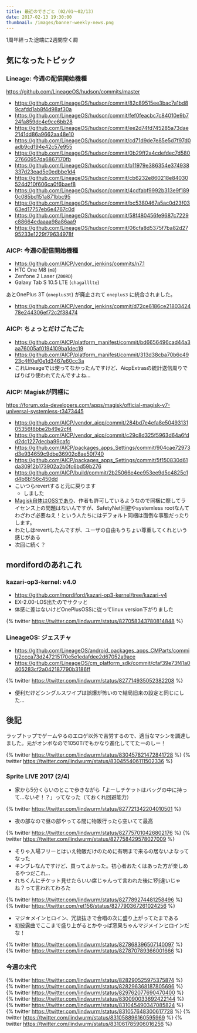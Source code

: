 ```yaml
---
title: 最近のできごと (02/01～02/13)
date: 2017-02-13 19:30:00
thumbnail: /images/banner-weekly-news.png
---
```


1周年経った途端に2週間空く屑

<!-- more -->

## 気になったトピック

### Lineage: 今週の配信開始機種

https://github.com/LineageOS/hudson/commits/master

- https://github.com/LineageOS/hudson/commit/82c89515ee3bac7a1bd89cafdd1ab8f4d98af30a
- https://github.com/LineageOS/hudson/commit/fef0feacbc7c84010e9b724fa859dc4e9ce6bb28
- https://github.com/LineageOS/hudson/commit/ee2d74fd745285a73dae2141dd86a9662aa48e10
- https://github.com/LineageOS/hudson/commit/cd71d9de7e85e5d7f97d0adb9cd194e42c57e955
- https://github.com/LineageOS/hudson/commit/0b29ff2a4cdefdec7d58027660957da6867170fb
- https://github.com/LineageOS/hudson/commit/b11979e386354e374938337d23ead5e0edbbe1d4
- https://github.com/LineageOS/hudson/commit/cb6232e860218e84030524d210f606ca0f6baef8
- https://github.com/LineageOS/hudson/commit/4cdfabf9992b313e9f1890c085bd151a871bbc95
- https://github.com/LineageOS/hudson/commit/bc5380467a5ac0d23f0363ed17757eb6e4767c0d
- https://github.com/LineageOS/hudson/commit/58f480456fe9687c7229c88664edaaaa98a86aa9
- https://github.com/LineageOS/hudson/commit/06cfa8d5375f7ba82d2795233e1229f79634978f

### AICP: 今週の配信開始機種

- https://github.com/AICP/vendor_jenkins/commits/n7.1
- HTC One M8 (`m8`)
- Zenfone 2 Laser (`Z00RD`)
- Galaxy Tab S 10.5 LTE (`chagalllte`)

あとOnePlus 3T (`oneplus3t`) が廃止されて `oneplus3` に統合されました。
- https://github.com/AICP/vendor_jenkins/commit/d72ce6186ce2180342478e244306ef72c2f38474

### AICP: ちょっとだけごたごた

- https://github.com/AICP/platform_manifest/commit/bd6656496cad44a3aa76005af0194109ba1dec19
- https://github.com/AICP/platform_manifest/commit/313d38cba70b6c4923c4ff0ef0e1d3467e60cc3a
- これLineageでは使ってなかったんですけど、AicpExtrasの統計送信周りでばりばり使われてたんですよね…

### AICP: Magiskが同梱に

https://forum.xda-developers.com/apps/magisk/official-magisk-v7-universal-systemless-t3473445
- https://github.com/AICP/vendor_aicp/commit/284bd7e4efa8e5049313105356f8bbe2b49e2cf4
- https://github.com/AICP/vendor_aicp/commit/c29c8d325f5963d64a6fdd2dc1227decba99cafc
- https://github.com/AICP/packages_apps_Settings/commit/904cae72973d3e934659c9dbe36902c8ae50f740
- https://github.com/AICP/packages_apps_Settings/commit/5f150830d61da30912b173902a2b0fc6bd59b276
- https://github.com/AICP/build/commit/2b25066e4ee953ee9d5c4825c1d4b6b156c450dd
- こいつらrevertすると元に戻ります
    - しました
- [Magisk自体はOSSであり](https://github.com/topjohnwu/Magisk)、作者も許可しているようなので同梱に際してライセンス上の問題はないんですが、SafetyNet回避やsystemless rootなんてわざわざ必要ねえ！という人たちにはデフォルト同梱は面倒な事態だったりします。
- わたしはrevertしたんですが、ユーザの自由もうちょい尊重してくれという感じがある
- 次回に続く？

## mordifordのあれこれ

### kazari-op3-kernel: v4.0

- https://github.com/mordiford/kazari-op3-kernel/tree/kazari-v4
- EX-2.00-LOS出たのでサクッと
- 体感に差はないけどOnePlusOSSに従ってlinux version下がりました

{% twitter https://twitter.com/lindwurm/status/827058343780814848 %}

### LineageOS: ジェスチャ

- https://github.com/LineageOS/android_packages_apps_CMParts/commit/2ccca73d247215170e5e1edafdee2d67052a9ace
- https://github.com/LineageOS/cm_platform_sdk/commit/cfaf39e73f41a0405283cf2a042187790b3186ff

{% twitter https://twitter.com/lindwurm/status/827714935052382208 %}

- 便利だけどシングルスワイプは誤爆が怖いので結局旧来の設定と同じにした…

## 後記

ラップトップでゲームやるのエロゲ以外で苦労するので、適当なマシンを調達しました。元がオンボなので1050Tiでもかなり進化しててたーのしー！

{% twitter https://twitter.com/lindwurm/status/830457821472841728 %}
{% twitter https://twitter.com/lindwurm/status/830455406111502336 %}

### Sprite LIVE 2017 (2/4)

- 家から5分くらいのとこで歩きながら「よーしチケットはバッグの中に持って…ないぞ！？」ってなった（ておくれ回避能力）

{% twitter https://twitter.com/lindwurm/status/827721342204010501 %}

- 夜の部なので昼の部やってる間に物販行ったら空いてて最高

{% twitter https://twitter.com/lindwurm/status/827757010426802176 %}
{% twitter https://twitter.com/lindwurm/status/827758429578027009 %}

- そりゃ入場フリーとはいえ物販だけのために有明まで来るの居ないよなってなった
- キンブレなんですけど、買ってよかった。初心者おたくはあった方が楽しめるやつだこれ…
- れちくんにチケット見せたらいい席じゃんって言われた後に1列違いじゃね？って言われてわろた

{% twitter https://twitter.com/lindwurm/status/827789274481258496 %}
{% twitter https://twitter.com/ret156/status/827790367261024256 %}

- マジ☆メインヒロイン、冗談抜きで合唱の次に盛り上がってたまである
- 初披露曲でここまで盛り上がるとかやっぱ窓果ちゃんマジメインヒロインだな！

{% twitter https://twitter.com/lindwurm/status/827868396507140097 %}
{% twitter https://twitter.com/lindwurm/status/827870789366001666 %}

### 今週の末代

{% twitter https://twitter.com/lindwurm/status/828290525975375874 %}
{% twitter https://twitter.com/lindwurm/status/828296368187805696 %}
{% twitter https://twitter.com/lindwurm/status/829762077690470400 %}
{% twitter https://twitter.com/lindwurm/status/830090033692422144 %}
{% twitter https://twitter.com/lindwurm/status/831045490347085824 %}
{% twitter https://twitter.com/lindwurm/status/831057648300617728 %}
{% twitter https://twitter.com/lindwurm/status/831058896160595969 %}
{% twitter https://twitter.com/lindwurm/status/831061785906016256 %}
